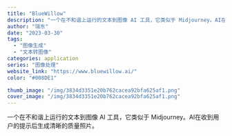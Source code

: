 ```yaml
---
title: "BlueWillow"
description: "一个在不和谐上运行的文本到图像 AI 工具，它类似于 Midjourney。AI在收到用户的提示后生成清晰的质量照片。"
author: "瑞东"
date: "2023-03-30"
tags:
  - "图像生成"
  - "文本转图像"
categories: application
series: "图像处理"
website_link: "https://www.bluewillow.ai/"
color: "#008DE1"

thumb_image: "/img/3834d3351e20b762cacea92bfa625af1.png"
cover_image: "/img/3834d3351e20b762cacea92bfa625af1.png"
---
```


一个在不和谐上运行的文本到图像 AI 工具，它类似于 Midjourney。AI在收到用户的提示后生成清晰的质量照片。